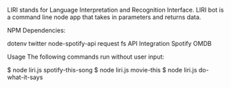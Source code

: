LIRI stands for Language Interpretation and Recognition Interface. LIRI bot is a command line node app that takes in parameters and returns data.

NPM Dependencies:

dotenv
twitter
node-spotify-api
request
fs
API Integration
Spotify
OMDB

Usage
The following commands run without user input:

$ node liri.js spotify-this-song
$ node liri.js movie-this
$ node liri.js do-what-it-says
